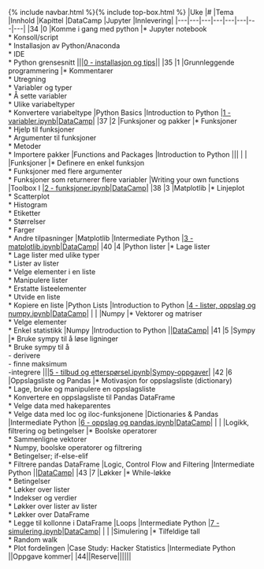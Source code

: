 {% include navbar.html %}{% include top-box.html %}
|Uke	|#	|Tema	|Innhold	|Kapittel	|DataCamp	|Jupyter	|Innlevering|
|---|---|---|---|---|---|---|---|
|34	|0	|Komme i gang med python	|* Jupyter notebook<br>* Konsoll/script<br>* Installasjon av Python/Anaconda<br>* IDE<br>* Python grensesnitt	|||[0 - installasjon og tips](https://espensirnes.github.io/notebooks/html/0%20-%20installasjon%20og%20tips.html)||
|35 |1   |Grunnleggende programmering	|* Kommentarer<br>* Utregning<br>* Variabler og typer<br>* Å sette variabler<br>* Ulike variabeltyper<br>* Konvertere variabeltype	|Python Basics	|Introduction to Python	|[1 - variabler.ipynb](https://espensirnes.github.io/notebooks/html/1%20-%20introduksjon.html)|[DataCamp](https://app.datacamp.com/groups/sok-1003-python-lab-h2023-bd0d964c-2ffa-4206-bf26-4c2e0cfe9a08/assignments)|
|37	|2	|Funksjoner og pakker	|* Funksjoner<br>* Hjelp til funksjoner<br>* Argumenter til funksjoner<br>* Metoder<br>* Importere pakker	|Functions and Packages	|Introduction to Python	|||
|   |   |Funksjoner	|* Definere en enkel funksjon<br>* Funksjoner med flere argumenter<br>* Funksjoner som returnerer flere variabler	|Writing your own functions	|Toolbox I	|[2 - funksjoner.ipynb](https://espensirnes.github.io/notebooks/html/2%20-%20funksjoner.html)|[DataCamp](https://app.datacamp.com/groups/sok-1003-python-lab-h2023-bd0d964c-2ffa-4206-bf26-4c2e0cfe9a08/assignments)|
|38	|3	|Matplotlib	|* Linjeplot<br>* Scatterplot<br>* Histogram<br>* Etiketter<br>* Størrelser<br>* Farger<br>* Andre tilpasninger	|Matplotlib	|Intermediate Python	|[3 - matplotlib.ipynb](https://espensirnes.github.io/notebooks/html/3%20-%20matplotlib.html)|[DataCamp](https://app.datacamp.com/groups/sok-1003-python-lab-h2023-bd0d964c-2ffa-4206-bf26-4c2e0cfe9a08/assignments)|
|40	|4	|Python lister	|* Lage lister<br>* Lage lister med ulike typer<br>* Lister av lister<br>* Velge elementer i en liste<br>* Manipulere lister<br>* Erstatte listeelementer<br>* Utvide en liste<br>* Kopiere en liste	|Python Lists	|Introduction to Python	|[4 - lister, oppslag og numpy.ipynb](https://espensirnes.github.io/notebooks/html/4%20-%20lister,%20oppslag%20og%20numpy.html)|[DataCamp](https://app.datacamp.com/groups/sok-1003-python-lab-h2023-bd0d964c-2ffa-4206-bf26-4c2e0cfe9a08/assignments)|
|   |   |Numpy	|* Vektorer og matriser<br>* Velge elementer<br>* Enkel statistikk	|Numpy	|Introduction to Python	||[DataCamp](https://app.datacamp.com/groups/sok-1003-python-lab-h2023-bd0d964c-2ffa-4206-bf26-4c2e0cfe9a08/assignments)|
|41	|5	|Sympy	|* Bruke sympy til å løse ligninger<br>* Bruke sympy til å<br>- derivere<br>- finne maksimum<br>-integrere	|||[5 - tilbud og etterspørsel.ipynb](https://espensirnes.github.io/notebooks/html/5%20-%20sympy.html)|[Sympy-oppgaver](https://uit-sok-1003-h23.github.io/files/seminar4/)|
|42	|6	|Oppslagsliste og Pandas	|* Motivasjon for oppslagsliste (dictionary)<br>* Lage, bruke og manipulere en oppslagsliste<br>* Konvertere en oppslagsliste til Pandas DataFrame<br>* Velge data med hakeparentes<br>* Velge data med loc og iloc-funksjonene	|Dictionaries & Pandas	|Intermediate Python	|[6 - oppslag og pandas.ipynb](https://espensirnes.github.io/notebooks/html/6%20-%20pandas,%20filtrering,%20logikk%20og%20betingelser.html)|[DataCamp](https://app.datacamp.com/groups/sok-1003-python-lab-h2023-bd0d964c-2ffa-4206-bf26-4c2e0cfe9a08/assignments)|
|   |   |Logikk, filtrering og betingelser	|* Boolske operatorer<br>* Sammenligne vektorer<br>* Numpy, boolske operatorer og filtrering<br>* Betingelser; if-else-elif<br>* Filtrere pandas DataFrame	|Logic, Control Flow and Filtering	|Intermediate Python	||[DataCamp](https://app.datacamp.com/groups/sok-1003-python-lab-h2023-bd0d964c-2ffa-4206-bf26-4c2e0cfe9a08/assignments)|
|43	|7	|Løkker	|* While-løkke<br>* Betingelser<br>* Løkker over lister<br>* Indekser og verdier<br>* Løkker over lister av lister<br>* Løkker over DataFrame<br>* Legge til kollonne i DataFrame	|Loops	|Intermediate Python	|[7 - simulering.ipynb](https://espensirnes.github.io/notebooks/html/7%20-%20l%C3%B8kker%20og%20simulering.html)|[DataCamp](https://app.datacamp.com/groups/sok-1003-python-lab-h2023-bd0d964c-2ffa-4206-bf26-4c2e0cfe9a08/assignments)|
|   |   |Simulering	|* Tilfeldige tall<br>* Random walk<br>* Plot fordelingen	|Case Study: Hacker Statistics	|Intermediate Python	||Oppgave kommer|
|44||Reserve||||||
